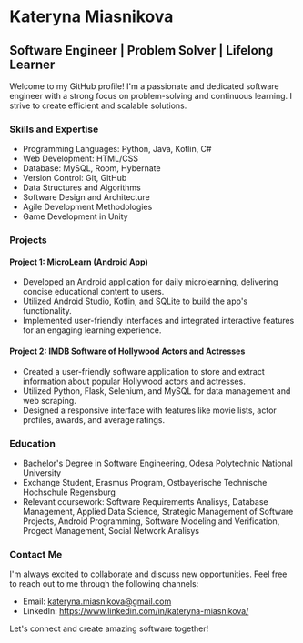 # Kateryna Miasnikova

## Software Engineer | Problem Solver | Lifelong Learner

Welcome to my GitHub profile! I'm a passionate and dedicated software engineer with a strong focus on problem-solving and continuous learning. I strive to create efficient and scalable solutions.

### Skills and Expertise

- Programming Languages: Python, Java, Kotlin, C#
- Web Development: HTML/CSS
- Database: MySQL, Room, Hybernate
- Version Control: Git, GitHub
- Data Structures and Algorithms
- Software Design and Architecture
- Agile Development Methodologies
- Game Development in Unity

### Projects

#### Project 1: MicroLearn (Android App)
- Developed an Android application for daily microlearning, delivering concise educational content to users.
- Utilized Android Studio, Kotlin, and SQLite to build the app's functionality.
- Implemented user-friendly interfaces and integrated interactive features for an engaging learning experience.

#### Project 2: IMDB Software of Hollywood Actors and Actresses
- Created a user-friendly software application to store and extract information about popular Hollywood actors and actresses.
- Utilized Python, Flask, Selenium, and MySQL for data management and web scraping.
- Designed a responsive interface with features like movie lists, actor profiles, awards, and average ratings.

### Education

- Bachelor's Degree in Software Engineering, Odesa Polytechnic National University
- Exchange Student, Erasmus Program, Ostbayerische Technische Hochschule Regensburg
- Relevant coursework: Software Requirements Analisys, Database Management, Applied Data Science, Strategic Management of Software Projects, Android Programming, Software Modeling and Verification, Progect Management, Social Network Analisys

### Contact Me

I'm always excited to collaborate and discuss new opportunities. Feel free to reach out to me through the following channels:

- Email: kateryna.miasnikova@gmail.com
- LinkedIn: https://www.linkedin.com/in/kateryna-miasnikova/

Let's connect and create amazing software together!
